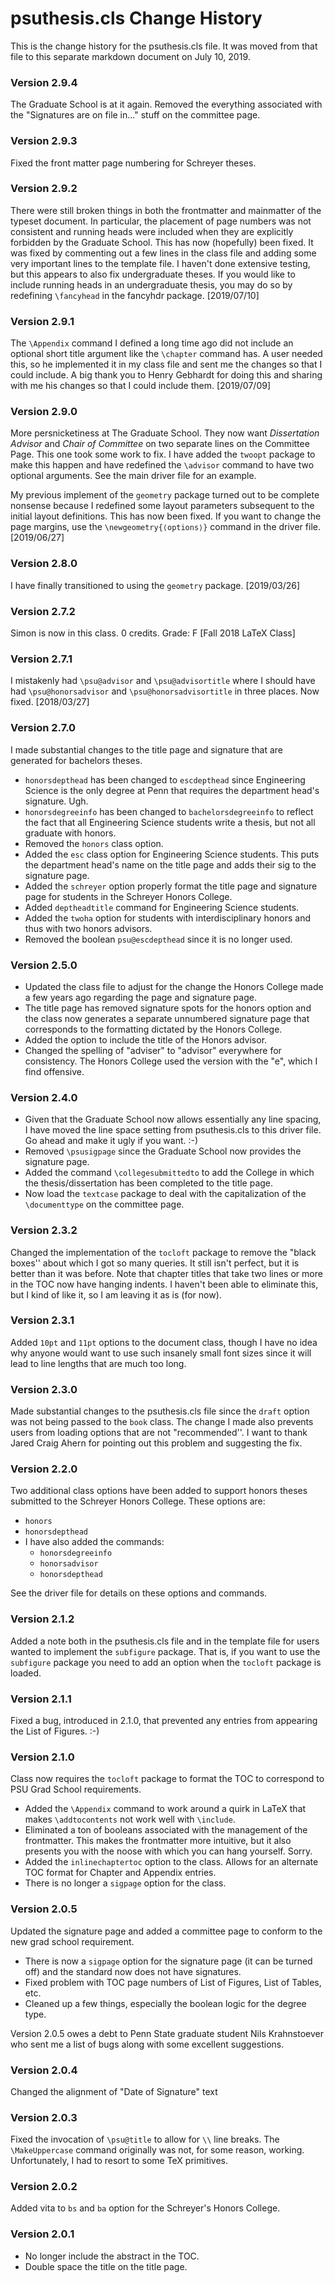 # psuthesis.cls Change History
This is the change history for the psuthesis.cls file. It was moved from that file to this separate markdown document on July 10, 2019.

### Version 2.9.4
The Graduate School is at it again. Removed the everything associated with the "Signatures are on file in..." stuff on the committee page.

### Version 2.9.3
Fixed the front matter page numbering for Schreyer theses.

### Version 2.9.2
There were still broken things in both the frontmatter and mainmatter of the typeset document. In particular, the placement of page numbers was not consistent and running heads were included when they are explicitly forbidden by the Graduate School. This has now (hopefully) been fixed. It was fixed by commenting out a few lines in the class file and adding some very important lines to the template file. I haven't done extensive testing, but this appears to also fix undergraduate theses. If you would like to include running heads in an undergraduate thesis, you may do so by redefining `\fancyhead` in the fancyhdr package. [2019/07/10]

### Version 2.9.1
The `\Appendix` command I defined a long time ago did not include an optional short title argument like the `\chapter` command has. A user needed this, so he implemented it in my class file and sent me the changes so that I could include. A big thank you to Henry Gebhardt for doing this and sharing with me his changes so that I could include them. [2019/07/09]

### Version 2.9.0
More persnicketiness at The Graduate School. They now want *Dissertation Advisor* and *Chair of Committee* on two separate lines on the Committee Page. This one took some work to fix. I have added the `twoopt` package to make this happen and have redefined the `\advisor` command to have two optional arguments. See the main driver file for an example.

My previous implement of the `geometry` package turned out to be complete nonsense because I redefined some layout parameters subsequent to the initial layout definitions. This has now been fixed. If you want to change the page margins, use the `\newgeometry{⟨options⟩}` command in the driver file. [2019/06/27]

### Version 2.8.0
I have finally transitioned to using the `geometry` package. [2019/03/26]

### Version 2.7.2
Simon is now in this class. 0 credits. Grade: F [Fall 2018 LaTeX Class]

### Version 2.7.1
I mistakenly had `\psu@advisor` and `\psu@advisortitle` where I should have had `\psu@honorsadvisor` and `\psu@honorsadvisortitle` in three places. Now fixed. [2018/03/27]

### Version 2.7.0
I made substantial changes to the title page and signature that are generated for bachelors theses.

* `honorsdepthead` has been changed to `escdepthead` since Engineering Science is the only degree at Penn that requires the department head's signature. Ugh.
* `honorsdegreeinfo` has been changed to `bachelorsdegreeinfo` to reflect the fact that all Engineering Science students write a thesis, but not all graduate with honors.
* Removed the `honors` class option.
* Added the `esc` class option for Engineering Science students. This puts the department head's name on the title page and adds their sig to the signature page.
* Added the `schreyer` option properly format the title page and signature page for students in the Schreyer Honors College.
* Added `deptheadtitle` command for Engineering Science students.
* Added the `twoha` option for students with interdisciplinary honors and thus with two honors advisors.
* Removed the boolean `psu@escdepthead` since it is no longer used.

### Version 2.5.0
* Updated the class file to adjust for the change the Honors College made a few years ago regarding the page and signature page.
* The title page has removed signature spots for the honors option and the class now generates a separate unnumbered signature page that corresponds to the formatting dictated by the Honors College.
* Added the option to include the title of the Honors advisor.
* Changed the spelling of "adviser" to "advisor" everywhere for consistency. The Honors College used the version with the "e", which I find offensive.

### Version 2.4.0
* Given that the Graduate School now allows essentially any line spacing, I have moved the line space setting from psuthesis.cls to this driver file. Go ahead and make it ugly if you want. :-)
* Removed `\psusigpage` since the Graduate School now provides the signature page.
* Added the command `\collegesubmittedto` to add the College in which the thesis/dissertation has been completed to the title page.
* Now load the `textcase` package to deal with the capitalization of the `\documenttype` on the committee page.

### Version 2.3.2
Changed the implementation of the `tocloft` package to remove the "black boxes'' about which I got so many queries. It still isn't perfect, but it is better than it was before. Note that chapter titles that take two lines or more in the TOC now have hanging indents. I haven't been able to eliminate this, but I kind of like it, so I am leaving it as is (for now).

### Version 2.3.1
Added `10pt` and `11pt` options to the document class, though I have no idea why anyone would want to use such insanely small font sizes since it will lead to line lengths that are much too long.

### Version 2.3.0
Made substantial changes to the psuthesis.cls file since the `draft` option was not being passed to the `book` class. The change I made also prevents users from loading options that are not "recommended''. I want to thank Jared Craig Ahern for pointing out this problem and suggesting the fix.

### Version 2.2.0
Two additional class options have been added to support honors theses submitted to the Schreyer Honors College. These options are:

* `honors`
* `honorsdepthead`
* I have also added the commands:
	- `honorsdegreeinfo`
    - `honorsadvisor`
    - `honorsdepthead`

See the driver file for details on these options and commands.

### Version 2.1.2
Added a note both in the psuthesis.cls file and in the template file for users wanted to implement the `subfigure` package. That is, if you want to use the `subfigure` package you need to add an option when the `tocloft` package is loaded.

### Version 2.1.1
Fixed a bug, introduced in 2.1.0, that prevented any entries from appearing the List of Figures. :-)

### Version 2.1.0
Class now requires the `tocloft` package to format the TOC to correspond to PSU Grad School requirements.

* Added the `\Appendix` command to work around a quirk in LaTeX that makes `\addtocontents` not work well with `\include`.
* Eliminated a ton of booleans associated with the management of the frontmatter. This makes the frontmatter more intuitive, but it also presents you with the noose with which you can hang yourself. Sorry.
* Added the `inlinechaptertoc` option to the class. Allows for an alternate TOC format for Chapter and Appendix entries.
* There is no longer a `sigpage` option for the class.

### Version 2.0.5
Updated the signature page and added a committee page to conform to the new grad school requirement.

* There is now a `sigpage` option for the signature page (it can be turned off) and the standard now does not have signatures.
* Fixed problem with TOC page numbers of List of Figures, List of Tables, etc.
* Cleaned up a few things, especially the boolean logic for the degree type.

Version 2.0.5 owes a debt to Penn State graduate student Nils Krahnstoever who sent me a list of bugs along with some excellent suggestions.

### Version 2.0.4
Changed the alignment of "Date of Signature" text

### Version 2.0.3
Fixed the invocation of `\psu@title` to allow for `\\` line breaks. The `\MakeUppercase` command originally was not, for some reason, working. Unfortunately, I had to resort to some TeX primitives.

### Version 2.0.2
Added vita to `bs` and `ba` option for the Schreyer's Honors College.

### Version 2.0.1
* No longer include the abstract in the TOC.
* Double space the title on the title page.